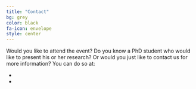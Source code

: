 ```yaml
---
title: "Contact"
bg: grey
color: black
fa-icon: envelope
style: center
---
```


Would you like to attend the event? Do you know a PhD student who would like to present his or her research? Or would you just like to contact us for more information? You can do so at:

* <script TYPE="text/JavaScript">var username = "sofie.gielis";var hostname = "uantwerpen.be";var linktext = username + "@" + hostname ;document.write("<a href='" + "mail" + "to:" + username + "@" + hostname + "'>" + linktext + "</a>");</script>
* <script TYPE="text/JavaScript">var username = "wim.cuypers";var hostname = "uantwerpen.be";var linktext = username + "@" + hostname ;document.write("<a href='" + "mail" + "to:" + username + "@" + hostname + "'>" + linktext + "</a>");</script>
